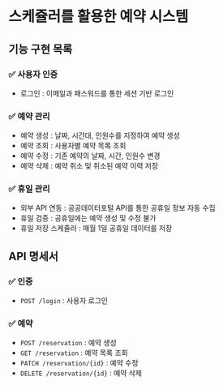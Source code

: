 # 스케쥴러를 활용한 예약 시스템 

## 기능 구현 목록

### ✅ 사용자 인증
- 로그인 : 이메일과 패스워드를 통한 세션 기반 로그인

### ✅ 예약 관리
- 예약 생성 : 날짜, 시간대, 인원수를 지정하여 예약 생성
- 예약 조회 : 사용자별 예약 목록 조회
- 예약 수정 : 기존 예약의 날짜, 시간, 인원수 변경
- 예약 삭제 : 예약 취소 및 취소된 예약 이력 저장

### ✅ 휴일 관리
- 외부 API 연동 : 공공데이터포털 API를 통한 공휴일 정보 자동 수집
- 휴일 검증 : 공휴일에는 예약 생성 및 수정 불가
- 휴일 저장 스케줄러 : 매월 1일 공휴일 데이터를 저장

## API 명세서

### ✅ 인증
- `POST /login` : 사용자 로그인

### ✅ 예약
- `POST /reservation` : 예약 생성
- `GET /reservation` : 예약 목록 조회
- `PATCH /reservation/{id}` : 예약 수정
- `DELETE /reservation/{id}` : 예약 삭제
